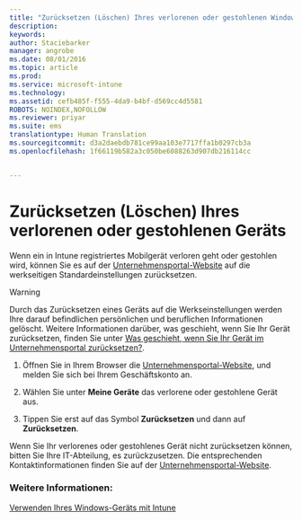 ```yaml
---
title: "Zurücksetzen (Löschen) Ihres verlorenen oder gestohlenen Windows-Geräts | Microsoft Intune"
description: 
keywords: 
author: Staciebarker
manager: angrobe
ms.date: 08/01/2016
ms.topic: article
ms.prod: 
ms.service: microsoft-intune
ms.technology: 
ms.assetid: cefb485f-f555-4da9-b4bf-d569cc4d5581
ROBOTS: NOINDEX,NOFOLLOW
ms.reviewer: priyar
ms.suite: ems
translationtype: Human Translation
ms.sourcegitcommit: d3a2daebdb781ce99aa103e7717ffa1b0297cb3a
ms.openlocfilehash: 1f66119b582a3c050be6088263d907db216114cc


---
```



# Zurücksetzen (Löschen) Ihres verlorenen oder gestohlenen Geräts

Wenn ein in Intune registriertes Mobilgerät verloren geht oder gestohlen wird, können Sie es auf der [Unternehmensportal-Website](http://portal.manage.microsoft.com) auf die werkseitigen Standardeinstellungen zurücksetzen.


> [!WARNING]
> Durch das Zurücksetzen eines Geräts auf die Werkseinstellungen werden Ihre darauf befindlichen persönlichen und beruflichen Informationen gelöscht. Weitere Informationen darüber, was geschieht, wenn Sie Ihr Gerät zurücksetzen, finden Sie unter [Was geschieht, wenn Sie Ihr Gerät im Unternehmensportal zurücksetzen?](what-happens-if-you-reset-your-device-using-the-company-portal-windows.md).


1.  Öffnen Sie in Ihrem Browser die [Unternehmensportal-Website](http://portal.manage.microsoft.com), und melden Sie sich bei Ihrem Geschäftskonto an.

2.  Wählen Sie unter **Meine Geräte** das verlorene oder gestohlene Gerät aus.

3.  Tippen Sie erst auf das Symbol **Zurücksetzen** und dann auf **Zurücksetzen**.

Wenn Sie Ihr verlorenes oder gestohlenes Gerät nicht zurücksetzen können, bitten Sie Ihre IT-Abteilung, es zurückzusetzen. Die entsprechenden Kontaktinformationen finden Sie auf der [Unternehmensportal-Website](http://portal.manage.microsoft.com).

### Weitere Informationen:
[Verwenden Ihres Windows-Geräts mit Intune](using-your-windows-device-with-intune.md)



<!--HONumber=Aug16_HO4-->



